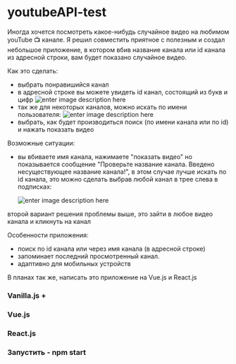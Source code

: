 # youtubeAPI-test

Иногда хочется посмотреть какое-нибудь случайное видео на любимом youTube :tv: канале. Я решил совместить приятное с полезным и создал небольшое приложение, в котором вбив название канала или id канала из адресной строки, вам будет показано случайное видео.

Как это сделать:

- выбрать понравишийся канал
- в адресной строке вы можете увидеть id канал, состоящий из букв и цифр
 ![enter image description here](https://mdl95r.github.io/my-projects-storage/youtubeAPI-test/img/Screenshot_8.png)
- так же для некоторых каналов, можно искать по имени пользователя:
 ![enter image description here](https://mdl95r.github.io/my-projects-storage/youtubeAPI-test/img/Screenshot_9.png)
- выбрать, как будет производиться поиск (по имени канала или по id) и нажать показать видео

Возможные ситуации:
- вы вбиваете имя канала, нажимаете "показать видео" но показывается сообщение "Проверьте название канала. Введено несуществующее название канала!", в этом случае лучше искать по id канала, это можно сделать выбрав любой канал в трее слева в подписках:

  ![enter image description here](https://mdl95r.github.io/my-projects-storage/youtubeAPI-test/img/Screenshot_10.png)

второй вариант решения проблемы выше, это зайти в любое видео канала и кликнуть на канал

Особенности приложения:
- поиск по id канала или через имя канала (в адресной строке)
- запоминает последний просмотренный канал.
- адаптивно для мобильных устройств
  
В планах так же, написать это приложение на Vue.js и React.js

### Vanilla.js +
### Vue.js
### React.js

### Запустить - npm start

